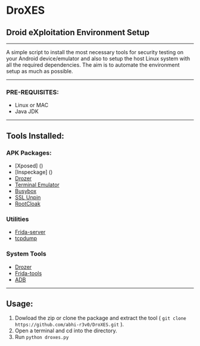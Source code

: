 # DroXES
## Droid eXploitation Environment Setup
---

A simple script to install the most necessary tools for security testing on your Android device/emulator and also to setup the host Linux system with all the required dependencies. The aim is to automate the environment setup as much as possible.

---

### PRE-REQUISITES:

* Linux or MAC
* Java JDK

---

## Tools Installed:

### APK Packages:

* [Xposed] ()
* [Inspeckage] ()
* [Drozer]()
* [Terminal Emulator]()
* [Busybox]()
* [SSL Unpin]()
* [RootCloak]()

### Utilities

* [Frida-server]()
* [tcpdump]()

### System Tools

* [Drozer]()
* [Frida-tools]()
* [ADB]()

---

## Usage:

1. Dowload the zip or clone the package and extract the tool ( ```git clone https://github.com/abhi-r3v0/DroXES.git``` ).
2. Open a terminal and cd into the directory.
3. Run ```python droxes.py```

